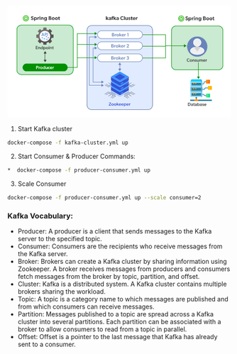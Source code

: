 


![img.png](assets/img.png)




1. Start Kafka cluster

```sh
docker-compose -f kafka-cluster.yml up
```
2. Start Consumer & Producer
Commands:
```sh
*  docker-compose -f producer-consumer.yml up
```

3. Scale Consumer 
```sh
docker-compose -f producer-consumer.yml up --scale consumer=2
```


### Kafka Vocabulary:

* Producer: A producer is a client that sends messages to the Kafka server to the specified topic.
* Consumer: Consumers are the recipients who receive messages from the Kafka server.
* Broker: Brokers can create a Kafka cluster by sharing information using Zookeeper. A broker receives messages from producers and consumers fetch messages from the broker by topic, partition, and offset.
* Cluster: Kafka is a distributed system. A Kafka cluster contains multiple brokers sharing the workload.
* Topic: A topic is a category name to which messages are published and from which consumers can receive messages.
* Partition: Messages published to a topic are spread across a Kafka cluster into several partitions. Each partition can be associated with a broker to allow consumers to read from a topic in parallel.
* Offset: Offset is a pointer to the last message that Kafka has already sent to a consumer.
